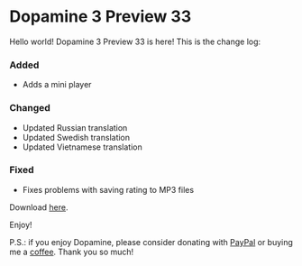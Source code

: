 # Dopamine 3 Preview 33

Hello world! Dopamine 3 Preview 33 is here! This is the change log:

### Added

-   Adds a mini player

### Changed

-   Updated Russian translation
-   Updated Swedish translation
-   Updated Vietnamese translation

### Fixed

-   Fixes problems with saving rating to MP3 files


Download [here](https://github.com/digimezzo/dopamine/releases/tag/v3.0.0-preview.33).

Enjoy!

P.S.: if you enjoy Dopamine, please consider donating with [PayPal](https://www.paypal.com/donate/?hosted_button_id=N9Z4D62P24KRU) or buying me a [coffee](https://ko-fi.com/S6S11K63U). Thank you so much!
